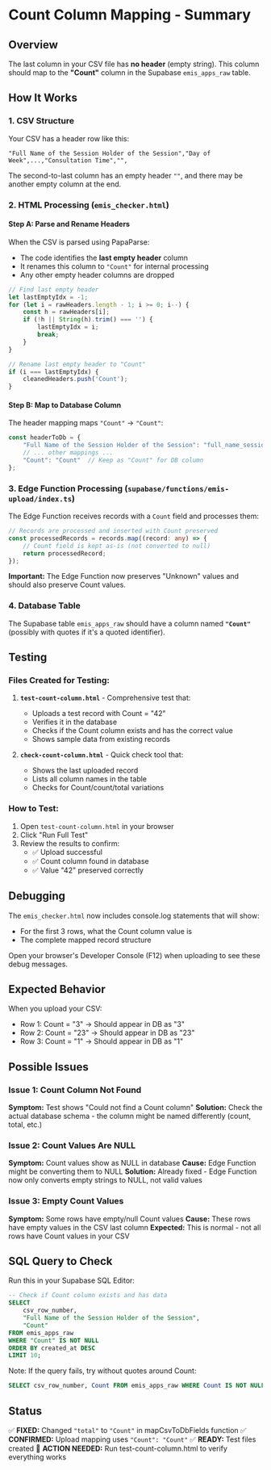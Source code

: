 # Count Column Mapping - Summary

## Overview
The last column in your CSV file has **no header** (empty string). This column should map to the **"Count"** column in the Supabase `emis_apps_raw` table.

## How It Works

### 1. CSV Structure
Your CSV has a header row like this:
```csv
"Full Name of the Session Holder of the Session","Day of Week",...,"Consultation Time","",
```

The second-to-last column has an empty header `""`, and there may be another empty column at the end.

### 2. HTML Processing (`emis_checker.html`)

#### Step A: Parse and Rename Headers
When the CSV is parsed using PapaParse:
- The code identifies the **last empty header** column
- It renames this column to `"Count"` for internal processing
- Any other empty header columns are dropped

```javascript
// Find last empty header
let lastEmptyIdx = -1;
for (let i = rawHeaders.length - 1; i >= 0; i--) {
    const h = rawHeaders[i];
    if (!h || String(h).trim() === '') { 
        lastEmptyIdx = i; 
        break; 
    }
}

// Rename last empty header to "Count"
if (i === lastEmptyIdx) {
    cleanedHeaders.push('Count');
}
```

#### Step B: Map to Database Column
The header mapping maps `"Count"` → `"Count"`:

```javascript
const headerToDb = {
    "Full Name of the Session Holder of the Session": "full_name_session_holder",
    // ... other mappings ...
    "Count": "Count"  // Keep as "Count" for DB column
};
```

### 3. Edge Function Processing (`supabase/functions/emis-upload/index.ts`)

The Edge Function receives records with a `Count` field and processes them:

```typescript
// Records are processed and inserted with Count preserved
const processedRecords = records.map((record: any) => {
    // Count field is kept as-is (not converted to null)
    return processedRecord;
});
```

**Important:** The Edge Function now preserves "Unknown" values and should also preserve Count values.

### 4. Database Table

The Supabase table `emis_apps_raw` should have a column named **`"Count"`** (possibly with quotes if it's a quoted identifier).

## Testing

### Files Created for Testing:

1. **`test-count-column.html`** - Comprehensive test that:
   - Uploads a test record with Count = "42"
   - Verifies it in the database
   - Checks if the Count column exists and has the correct value
   - Shows sample data from existing records

2. **`check-count-column.html`** - Quick check tool that:
   - Shows the last uploaded record
   - Lists all column names in the table
   - Checks for Count/count/total variations

### How to Test:

1. Open `test-count-column.html` in your browser
2. Click "Run Full Test"
3. Review the results to confirm:
   - ✅ Upload successful
   - ✅ Count column found in database
   - ✅ Value "42" preserved correctly

## Debugging

The `emis_checker.html` now includes console.log statements that will show:
- For the first 3 rows, what the Count column value is
- The complete mapped record structure

Open your browser's Developer Console (F12) when uploading to see these debug messages.

## Expected Behavior

When you upload your CSV:
- Row 1: Count = "3" → Should appear in DB as "3"
- Row 2: Count = "23" → Should appear in DB as "23"
- Row 3: Count = "1" → Should appear in DB as "1"

## Possible Issues

### Issue 1: Count Column Not Found
**Symptom:** Test shows "Could not find a Count column"
**Solution:** Check the actual database schema - the column might be named differently (count, total, etc.)

### Issue 2: Count Values Are NULL
**Symptom:** Count values show as NULL in database
**Cause:** Edge Function might be converting them to NULL
**Solution:** Already fixed - Edge Function now only converts empty strings to NULL, not valid values

### Issue 3: Empty Count Values
**Symptom:** Some rows have empty/null Count values
**Cause:** These rows have empty values in the CSV last column
**Expected:** This is normal - not all rows have Count values in your CSV

## SQL Query to Check

Run this in your Supabase SQL Editor:

```sql
-- Check if Count column exists and has data
SELECT 
    csv_row_number,
    "Full Name of the Session Holder of the Session",
    "Count"
FROM emis_apps_raw 
WHERE "Count" IS NOT NULL 
ORDER BY created_at DESC 
LIMIT 10;
```

Note: If the query fails, try without quotes around Count:
```sql
SELECT csv_row_number, Count FROM emis_apps_raw WHERE Count IS NOT NULL LIMIT 10;
```

## Status

✅ **FIXED:** Changed `"total"` to `"Count"` in mapCsvToDbFields function
✅ **CONFIRMED:** Upload mapping uses `"Count": "Count"`
✅ **READY:** Test files created
🧪 **ACTION NEEDED:** Run test-count-column.html to verify everything works
